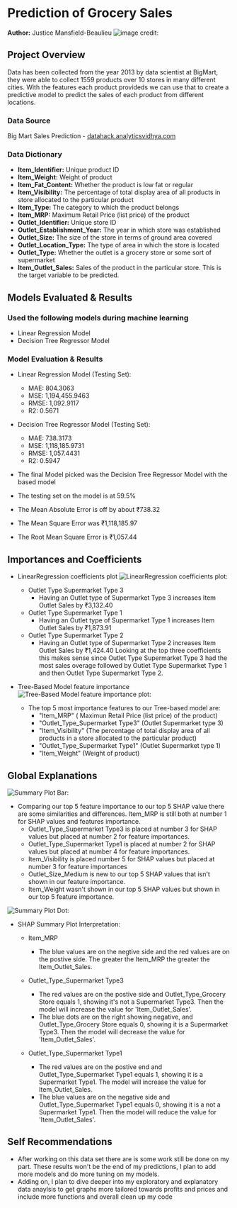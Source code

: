 # **Prediction of Grocery Sales**
**Author:** Justice Mansfield-Beaulieu
![image credit:](https://cdn.apartmenttherapy.info/image/upload/v1561242428/stock/shutterstock_373602469.jpg)

## **Project Overview**
Data has been collected from the year 2013 by data scientist at BigMart, they were able to collect 1559 products over 10 stores in many different cities. With the features each product provideds we can use that to create a predictive model 
to predict the sales of each product from different locations.

### **Data Source**
Big Mart Sales Prediction - [datahack.analyticsvidhya.com](https://datahack.analyticsvidhya.com/contest/practice-problem-big-mart-sales-iii/)

### **Data Dictionary**
- **Item_Identifier:** Unique product ID
- **Item_Weight:** Weight of product
- **Item_Fat_Content:** Whether the product is low fat or regular
- **Item_Visibility:** The percentage of total display area of all products in store allocated to the particular product
- **Item_Type:** The category to which the product belongs
- **Item_MRP:** Maximum Retail Price (list price) of the product
- **Outlet_Identifier:** Unique store ID
- **Outlet_Establishment_Year:** The year in which store was established
- **Outlet_Size:** The size of the store in terms of ground area covered
- **Outlet_Location_Type:** The type of area in which the store is located
- **Outlet_Type:** Whether the outlet is a grocery store or some sort of supermarket
- **Item_Outlet_Sales:** Sales of the product in the particular store. This is the target variable to be predicted.

## **Models Evaluated & Results**

### Used the following models during machine learning
- Linear Regression Model
- Decision Tree Regressor Model
### Model Evaluation & Results

- Linear Regression Model (Testing Set):
  - MAE: 804.3063 
  - MSE: 1,194,455.9463 
  - RMSE: 1,092.9117 
  - R2: 0.5671

- Decision Tree Regressor Model (Testing Set):
  - MAE: 738.3173 
  - MSE: 1,118,185.9731 
  - RMSE: 1,057.4431 
  - R2: 0.5947


- The final Model picked was the Decision Tree Regressor Model with the based model
- The testing set on the model is at 59.5%
- The Mean Absolute Error is off by about ₹738.32
- The Mean Square Error was ₹1,118,185.97
- The Root Mean Square Error is ₹1,057.44

## Importances and Coefficients
- LinearRegression coefficients plot 
![LinearRegression coefficients plot:](file:///C:/Users/Justice/Downloads/Top-3-coefficients.png)
    - Outlet Type Supermarket Type 3
        - Having an Outlet type of Supermarket Type 3 increases Item Outlet Sales by ₹3,132.40
    - Outlet Type Supermarket Type 1
        - Having an Outlet type of Supermarket Type 1 increases Item Outlet Sales by ₹1,873.91
    - Outlet Type Supermarket Type 2
        - Having an Outlet type of Supermarket Type 2 increases Item Outlet Sales by ₹1,424.40
Looking at the top three coefficients this makes sense since Outlet Type Supermarket Type 3 had the most sales overage followed by Outlet Type Supermarket Type 1 and then Outlet Type Supermarket Type 2.

- Tree-Based Model feature importance
![Tree-Based Model feature importance plot:](file:///C:/Users/Justice/Downloads/Top-5-most-important-features.png)
    - The top 5 most importance features to our Tree-based model are:
        - "Item_MRP" ( Maximun Retail Price (list price) of the product)
        - "Outlet_Type_Supermarket Type3" (Outlet Supermarket type 3)
        - "Item_Visibility" (The percentage of total display area of all products in a store allocated to the particular product)
        - "Outlet_Type_Supermarket Type1" (Outlet Supermarket type 1)
        - "Item_Weight" (Weight of product)

## Global Explanations

![Summary Plot Bar:](file:///C:/Users/Justice/Downloads/summary_plot_bar(1).png)
- Comparing our top 5 feature importance to our top 5 SHAP value there are some similarities and differences. Item_MRP is still both at number 1 for SHAP values and features importance.
    - Outlet_Type_Supermarket Type3 is placed at number 3 for SHAP values but placed at number 2 for feature importances. 
    - Outlet_Type_Supermarket Type1 is placed at number 2 for SHAP values but placed at number 4 for feature importances. 
    - Item_Visibility is placed number 5 for SHAP values but placed at number 3 for feature importances
    - Outlet_Size_Medium is new to our top 5 SHAP values that isn't shown in our feature importance.
    - Item_Weight wasn't shown in our top 5 SHAP values but shown in our top 5 feature importance.
    
![Summary Plot Dot:](file:///C:/Users/Justice/Downloads/summary_plot_dot.png)
- SHAP Summary Plot Interpretation:
    - Item_MRP
        - The blue values are on the negtive side and the red values are on the postive side.
            The greater the Item_MRP the greater the Item_Outlet_Sales.

    - Outlet_Type_Supermarket Type3
        - The red values are on the postive side and Outlet_Type_Grocery Store equals 1, showing it's not a Supermarket Type3.
            Then the model will increase the value for 'Item_Outlet_Sales'.
        - The blue dots are on the right showing negative, and Outlet_Type_Grocery Store equals 0, showing it is a Supermarket Type3.
            Then the model will decrease the value for 'Item_Outlet_Sales'.

    - Outlet_Type_Supermarket Type1
        - The red values are on the postive end and Outlet_Type_Supermarket Type1 equals 1, showing it is a Supermarket Type1.
            The model will increase the value for Item_Outlet_Sales.
        - The blue values are on the negative side and Outlet_Type_Supermarket Type1 equals 0, showing it is a not a Supermarket Type1.
            Then the model will reduce the value for 'Item_Outlet_Sales'.


## Self Recommendations
- After working on this data set there are is some work still be done on my part. These results won't be the end of my predictions, I plan to add more models and do more tuning on my models. 
- Adding on, I plan to dive deeper into my exploratory and explanatory data anaylsis to get graphs more tailored towards profits and prices and include more functions and overall clean up my code
